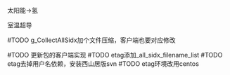 太阳能->氢

室温超导

#TODO g_CollectAllSidx加个文件压缩，客户端也要对应修改

#TODO 更新包的客户端实现
#TODO etag添加_all_sidx_filename_list
#TODO etag去掉用户名依赖，安装西山居版svn
#TODO etag环境改用centos
